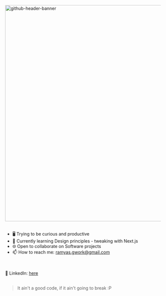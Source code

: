 <img width="2520" height="699" alt="github-header-banner" src="https://github.com/user-attachments/assets/df2bc523-095c-4f2d-abf2-cd96e48c7a13" />

<br/>

<br/>

  - 🖥️ Trying to be curious and productive
  - 📝 Currently learning Design principles - tweaking with Next.js
  - 🌐 Open to collaborate on Software projects
  - 📫 How to reach me: ramyas.gwork@gmail.com
  <br/>

  💼 LinkedIn: [here](https://www.linkedin.com/in/ramyas467/)
<br/>
<br/>
> It ain't a good code, if it ain't going to break :P
